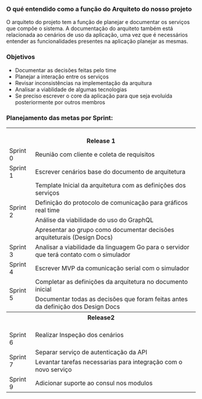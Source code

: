 ### O qué entendido como a função do Arquiteto do nosso projeto

O arquiteto do projeto tem a função de planejar e documentar os serviços que compõe o sistema. A documentação do arquiteto também está relacionada ao cenários de uso da aplicação, uma vez que é necessários entender as funcionalidades presentes na aplicação planejar as mesmas.

### Objetivos

* Documentar as decisões feitas pelo time
* Planejar a interação entre os serviços
* Revisar inconsistências na implementação da arquitura
* Analisar a viablidade de algumas tecnologias
* Se preciso escrever o core da aplicação para que seja evoluída posteriormente por outros membros

### Planejamento das metas por Sprint:

<table>
  <tr>
    <th colspan="2"><br>Release 1</th>
  </tr>
  <tr>
    <td>Sprint 0</td>
    <td>Reunião com cliente e coleta de requisitos</td>
  </tr>
  <tr>
    <td>Sprint 1</td>
    <td>Escrever cenários base do documento de arquitetura</td>
  </tr>
  <tr>
    <td rowspan="4">Sprint 2</td>
    <td>Template Inicial da arquitetura com as definições dos serviços</td>
  </tr>
  <tr>
    <td>Definição do protocolo de comunicação para gráficos real time</td>
  </tr>
  <tr>
    <td>Análise da viabilidade do uso do GraphQL</td>
  </tr>
  <tr>
    <td>Apresentar ao grupo como documentar decisões arquiteturais (Design Docs)</td>
  </tr>
  <tr>
    <td>Sprint 3</td>
    <td>Analisar a viabilidade da linguagem Go para o servidor que terá contato com o simulador</td>
  </tr>
  <tr>
    <td>Sprint 4</td>
    <td>Escrever MVP da comunicação serial com o simulador</td>
  </tr>
  <tr>
    <td rowspan="2">Sprint 5</td>
    <td>Completar as definições da arquitetura no documento inicial</td>
  </tr>
  <tr>
    <td>Documentar todas as decisões que foram feitas antes da definição dos Design Docs</td>
  </tr>
  <tr>
    <th colspan="2"> Release2</th>
  </tr>
  <tr>
    <td><br>Sprint 6</td>
    <td>Realizar Inspeção dos cenários</td>
  </tr>
  <tr>
    <td rowspan="2">Sprint 7</td>
    <td>Separar serviço de autenticação da API</td>
  <tr>
    <td>Levantar tarefas necessarias para integração com o novo serviço</td>
  </tr>
  </tr>
  <tr>
    <td>Sprint 9</td>
    <td>Adicionar suporte ao consul nos modulos</td>
  </tr>
</table>
